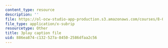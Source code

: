 ```yaml
---
content_type: resource
description: ''
file: https://ol-ocw-studio-app-production.s3.amazonaws.com/courses/8-05-quantum-physics-ii-fall-2013/886ea874c132527a84502586dfaa2c56_ZTNip78TUvA.vtt
file_type: application/x-subrip
resourcetype: Other
title: 3play caption file
uid: 886ea874-c132-527a-8450-2586dfaa2c56
---
```


